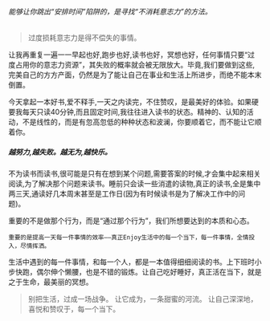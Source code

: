 ###### 能够让你跳出“安排时间”陷阱的，是寻找“不消耗意志力”的方法。

>过度损耗意志力是得不偿失的事情。

让我再重复一遍一一早起也好,跑步也好,读书也好，冥想也好，任何事情只要“过度占用你的意志力资源”，其失败的概率就会被无限放大。毕竟,我们要做到这些,完美自己的方方产面，仍然是为了能让自己在事业和生活上所进步，而绝不能本末倒置。

今天拿起一本好书,爱不释手,一天之内读完，不住赞叹，是最美好的体验。如果硬要我每天只读40分钟,而且固定时间,我往往进入读书的状态。精神的、认知的活动，不是线性的，而是有忽高忽低的种种状态和波澜，你要顺着它，而不能让它顺着你。

##### 越努力,越失败。越无为,越快乐。

不为读书而读书,很可能是只有在想到某个问题,需要答案的时候,才会集中起来相关阅读,为了解决那个问题来读书。睡前只会读一些消遣的读物,真正的读书,全是集中两三天,通读好几本周末甚至是工作日(因为有时候读书是为了解决工作中的问题)。

重要的不是做那个行为，而是“通过那个行为”，我们所想要达到的本质和心态。

```
重要的是提高一天每一件事情的效率——真正Enjoy生活中的每一个当下，每一件事情，全情投入，尽情挥洒。
```

生活中遇到的每一件事情，和每一个人，都是一本值得细细阅读的书。上下班时小步快跑，偶尔伸个懒腰，也是不错的锻炼。让自己吃好睡好，真正活在当下，就是之于生命，最美丽的冥想。

>别把生活，过成一场战争。
>让它成为，一条甜蜜的河流。
>让自己深深地，喜悦和赞叹于，每一个当下。
